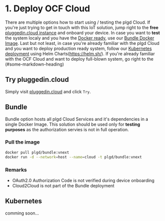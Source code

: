 # 1. Deploy OCF Cloud
There are multiple options how to start using / testing the plgd Cloud. If you're just trying to get in touch with this IoT solution, jump right to the **free** [pluggedin.cloud instance](#pluggedin.cloud) and onboard your device. In case you want to **test** the system localy and you have the [Docker ready](https://docs.docker.com/get-docker/), use our [Bundle Docker Image](bundle). Last but not least, in case you're already familiar with the plgd Cloud and you want to deploy production ready system, follow our [Kubernetes deployment](#kubernetes) using Helm Charts(https://helm.sh/).
If you're already familiar with the OCF Cloud and want to deploy full-blown system, go right to the (#some-markdown-heading)

## Try pluggedin.cloud
Simply visit [pluggedin.cloud](https://pluggedin.cloud) and click `Try`.

## Bundle
Bundle option hosts all plgd Cloud Services and it's dependencies in a single Docker Image. This solution should be used only for **testing purposes** as the authorization servies is not in full operation.

### Pull the image
```bash
docker pull plgd/bundle:vnext
docker run -d --network=host --name=cloud -t plgd/bundle:vnext
```

### Remarks
- OAuth2.0 Authorization Code is not verified during device onboarding
- Cloud2Cloud is not part of the Bundle deployment

## Kubernetes
comming soon...
